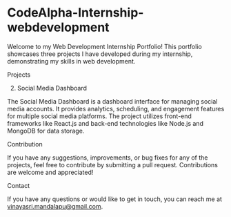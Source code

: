 # CodeAlpha-Internship-webdevelopment

Welcome to my Web Development Internship Portfolio! This portfolio showcases three projects I have developed during my internship, demonstrating my skills in web development.

Projects

2. Social Media Dashboard
   
The Social Media Dashboard is a dashboard interface for managing social media accounts. It provides analytics, scheduling, and engagement features for multiple social media platforms. The project utilizes front-end frameworks like React.js and back-end technologies like Node.js and MongoDB for data storage.


Contribution

If you have any suggestions, improvements, or bug fixes for any of the projects, feel free to contribute by submitting a pull request. Contributions are welcome and appreciated!

Contact

If you have any questions or would like to get in touch, you can reach me at vinayasri.mandalapu@gmail.com.
